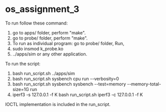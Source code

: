 # os_assignment_3

To run follow these command:

1. go to apps/ folder, perform "make".
2. go to probe/ folder, perform "make".
3. To run as individual program:
  go to probe/ folder, Run,
  1. sudo insmod k_probe.ko
  2. ../apps/sim or any other application.
  
 To run the script:
 
 1. bash run_script.sh ../apps/sim
 2. bash run_script.sh sysbench cpu run --verbosity=0
 3. bash run_script.sh sysbench sysbench --test=memory --memory-total-size=1G run
 4. iperf3 -s 127.0.0.1 -f K 
    bash run_script.sh iperf3 -c 127.0.0.1 -f K
    
 IOCTL implementation is included in the run_script.
 
